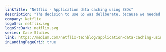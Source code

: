 ```yaml
---
linkTitle: "Netflix - Application data caching using SSDs"
description: "The decision to use Go was deliberate, because we needed something that had lower latency than Java (where garbage collection pauses are an issue) and is more productive for developers than C, while also handling tens of thousands of client connections. Go fits this space well."
company: Netflix
logoSrc: netflix.svg
logoSrcDark: netflix.svg
series: Case Studies
link: https://medium.com/netflix-techblog/application-data-caching-using-ssds-5bf25df851ef
inLandingPageGrid: true
---
```

